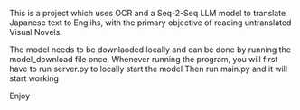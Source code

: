 This is a project which uses OCR and a Seq-2-Seq LLM model to translate Japanese text to Englihs, with the primary objective of reading untranslated Visual Novels.

The model needs to be downlaoded locally and can be done by running the model_download file once.
Whenever running the program, you will first have to run server.py to locally start the model
Then run main.py and it will start working

Enjoy
